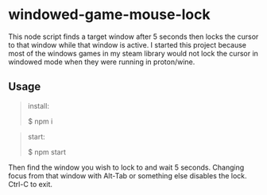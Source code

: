 # windowed-game-mouse-lock
This node script finds a target window after 5 seconds then locks the cursor to that window while that window is active. I started this project because most of the windows games in my steam library would not lock the cursor in windowed mode when they were running in proton/wine.

## Usage

>install:
>
>   $ npm i

>start:
>
>   $ npm start

Then find the window you wish to lock to and wait 5 seconds. Changing focus from that window with Alt-Tab or something else disables the lock. Ctrl-C to exit.